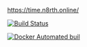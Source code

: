 https://time.n8rth.online/

[![Build Status](https://travis-ci.org/eritikass/meteor-clock.svg?branch=master)](https://travis-ci.org/eritikass/meteor-clock)

[![Docker Automated buil](https://img.shields.io/docker/automated/eritikass/meteor-clock.svg)](https://hub.docker.com/r/eritikass/meteor-clock/)